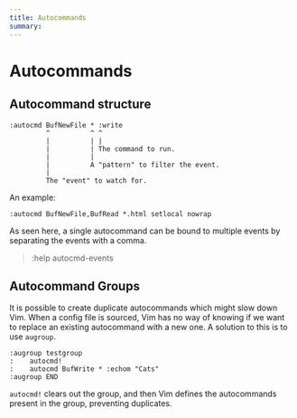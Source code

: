 ```yaml
---
title: Autocommands
summary:
---
```


Autocommands
===

Autocommand structure
---

```
:autocmd BufNewFile * :write
         ^          ^ ^
         |          | |
         |          | The command to run.
         |          |
         |          A "pattern" to filter the event.
         |
         The "event" to watch for.
```

An example:

```
:autocmd BufNewFile,BufRead *.html setlocal nowrap

```

As seen here, a single autocommand can be bound to multiple events by separating the events with a comma.

> :help autocmd-events

Autocommand Groups
---

It is possible to create duplicate autocommands which might slow down Vim. When a config file is sourced, Vim has no way of knowing if we want to replace an existing autocommand with a new one. A solution to this is to use `augroup`.

```
:augroup testgroup
:    autocmd!
:    autocmd BufWrite * :echom "Cats"
:augroup END
```

`autocmd!` clears out the group, and then Vim defines the autocommands present in the group, preventing duplicates.
